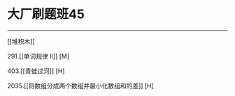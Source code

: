 # 大厂刷题班45

---

[[堆积木]]  

291.[[单词规律 II]]  [M]  

403.[[青蛙过河]] [H]

2035.[[将数组分成两个数组并最小化数组和的差]] [H]  

